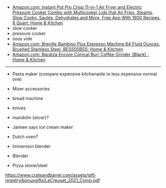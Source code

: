 * [Amazon.com: Instant Pot Pro Crisp 11-in-1 Air Fryer and Electric Pressure Cooker Combo with Multicooker Lids that Air Fries, Steams, Slow Cooks, Sautés, Dehydrates and More, Free App With 1900 Recipes, 8 Quart: Home & Kitchen](https://www.amazon.com/dp/B08NB1VGBK)
 * slow cooker
 * pressure cooker
 * sous vide
* [Amazon.com: Breville Bambino Plus Espresso Machine,64 Fluid Ounces, Brushed Stainless Steel, BES500BSS: Home & Kitchen](https://www.amazon.com/Breville-BES500BSS-Bambino-Espresso-Stainless/dp/B07JVD78TT/?th=1 "Amazon.com: Breville Bambino Plus Espresso Machine,64 Fluid Ounces, Brushed Stainless Steel, BES500BSS: Home & Kitchen")
* [Amazon.com: Baratza Encore Conical Burr Coffee Grinder (Black) : Home & Kitchen](https://www.amazon.com/dp/B007F183LK "Amazon.com: Baratza Encore Conical Burr Coffee Grinder (Black) : Home & Kitchen")

---

* Pasta maker (compare expensive kitchenaide to less expensive normal one)
* Mixer accessories

* bread machine
* knives
* mandolin (slicer)?
* Jaimee says ice cream maker
* Dutch oven?
* Immersion blender
* Blender
* Pizza stone/steel

https://www.crateandbarrel.com/assets/gift-registry/bonusgifts/LeCreuset_2021_Comp.pdf
